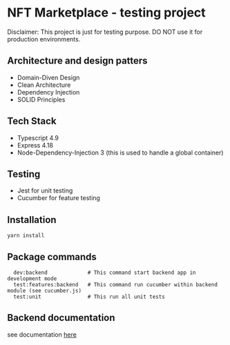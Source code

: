 # NFT Marketplace - testing project

Disclaimer: This project is just for testing purpose. DO NOT use it for production environments.

## Architecture and design patters

- Domain-Diven Design
- Clean Architecture
- Dependency Injection
- SOLID Principles

## Tech Stack

- Typescript 4.9
- Express 4.18
- Node-Dependency-Injection 3 (this is used to handle a global container)

## Testing

- Jest for unit testing
- Cucumber for feature testing

## Installation

`yarn install`

## Package commands

```
  dev:backend             # This command start backend app in development mode
  test:features:backend   # This command run cucumber within backend module (see cucumber.js)
  test:unit               # This run all unit tests
```

## Backend documentation

see documentation [here](src/apps/express/README.md)
